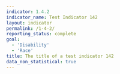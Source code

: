 ```yaml
---
indicator: 1.4.2
indicator_name: Test Indicator 142
layout: indicator
permalink: /1-4-2/
reporting_status: complete
goal: 
  - 'Disability'
  - 'Race'
title: The title of a test indicator 142
data_non_statistical: true
---
```

